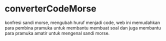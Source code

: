 # converterCodeMorse
konfresi sandi morse, mengubah huruf menjadi code, web ini memudahkan para pembina pramuka untuk membantu membuat soal dan juga membantu para pramuka amatir untuk mengenal sandi morse.

